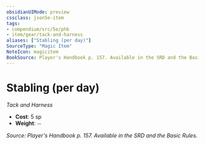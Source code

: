 ```yaml
---
obsidianUIMode: preview
cssclass: json5e-item
tags:
- compendium/src/5e/phb
- item/gear/tack-and-harness
aliases: ["Stabling (per day)"]
SourceType: "Magic Item"
NoteIcon: magicitem
BookSource: Player's Handbook p. 157. Available in the SRD and the Basic Rules.
---
```

# Stabling (per day)
*Tack and Harness*  

- **Cost**: 5 sp
- **Weight**: ⏤

*Source: Player's Handbook p. 157. Available in the SRD and the Basic Rules.*